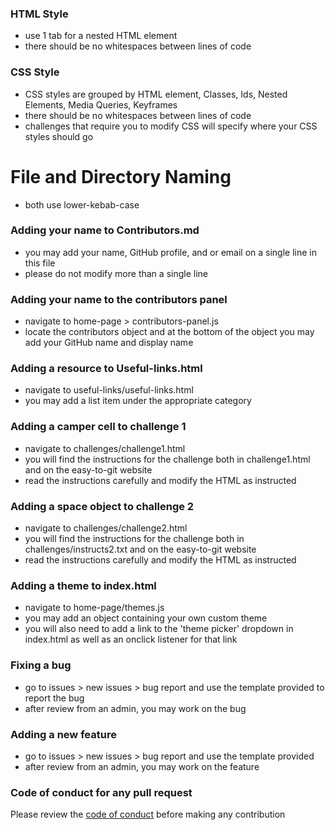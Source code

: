 ### HTML Style
- use 1 tab for a nested HTML element
- there should be no whitespaces between lines of code
### CSS Style
- CSS styles are grouped by HTML element, Classes, Ids, Nested Elements, Media Queries, Keyframes
- there should be no whitespaces between lines of code
- challenges that require you to modify CSS will specify where your CSS styles should go
# File and Directory Naming
- both use lower-kebab-case
### Adding your name to Contributors.md
- you may add your name, GitHub profile, and or email on a single line in this file
- please do not modify more than a single line
### Adding your name to the contributors panel
- navigate to home-page > contributors-panel.js
- locate the contributors object and at the bottom of the object you may add your GitHub name and display name
### Adding a resource to Useful-links.html
- navigate to useful-links/useful-links.html
- you may add a list item under the appropriate category
### Adding a camper cell to challenge 1
- navigate to challenges/challenge1.html
- you will find the instructions for the challenge both in challenge1.html and on the easy-to-git website
- read the instructions carefully and modify the HTML as instructed
### Adding a space object to challenge 2
- navigate to challenges/challenge2.html
- you will find the instructions for the challenge both in challenges/instructs2.txt and on the easy-to-git website
- read the instructions carefully and modify the HTML as instructed
### Adding a theme to index.html
- navigate to home-page/themes.js
- you may add an object containing your own custom theme
- you will also need to add a link to the 'theme picker' dropdown in index.html as well as an onclick listener for that link
### Fixing a bug
- go to issues > new issues > bug report and use the template provided to report the bug
- after review from an admin, you may work on the bug
### Adding a new feature
- go to issues > new issues > bug report and use the template provided
- after review from an admin, you may work on the feature
### Code of conduct for any pull request
Please review the <a href='./CODE_OF_CONDUCT.md'>code of conduct</a> before making any contribution
